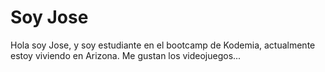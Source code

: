 # Soy Jose

Hola soy Jose, y soy estudiante en el bootcamp de Kodemia, actualmente estoy viviendo en Arizona.
Me gustan los videojuegos...